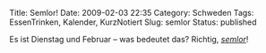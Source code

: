 Title: Semlor!
Date: 2009-02-03 22:35
Category: Schweden
Tags: EssenTrinken, Kalender, KurzNotiert
Slug: semlor
Status: published

Es ist Dienstag und Februar – was bedeutet das? Richtig,
[*semlor*](http://www.fiket.de/2007/02/20/der-semmeltag/)!

